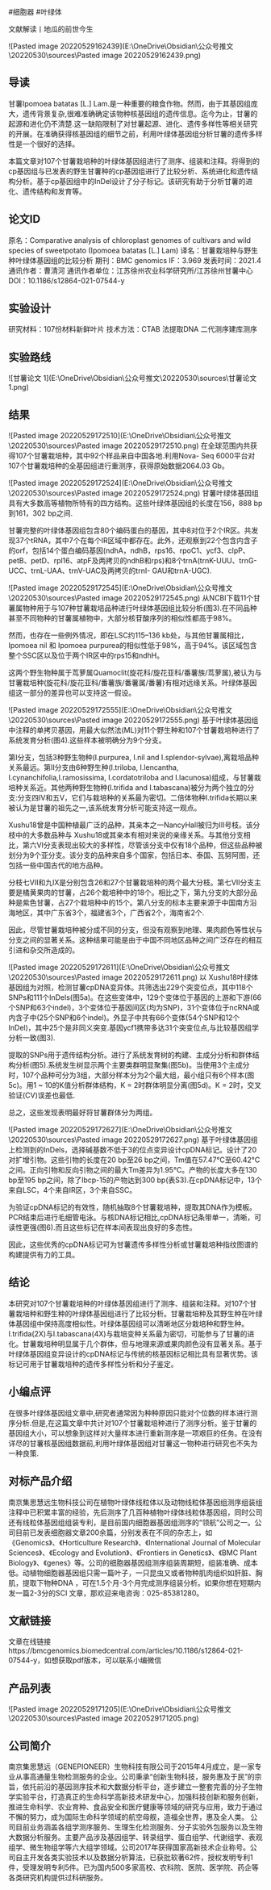 #细胞器 #叶绿体

文献解读丨地瓜的前世今生

![Pasted image 20220529162439](E:\OneDrive\Obsidian\公众号推文\20220530\sources\Pasted image 20220529162439.png)

## 导读
甘薯Ipomoea batatas [L.] Lam.是一种重要的粮食作物。然而，由于其基因组庞大，遗传背景复杂,很难准确确定该物种核基因组的遗传信息。迄今为止，甘薯的起源和进化仍不清楚.这一缺陷限制了对甘薯起源、进化、遗传多样性等相关研究的开展。在准确获得核基因组的细节之前，利用叶绿体基因组分析甘薯的遗传多样性是一个很好的选择。

 本篇文章对107个甘薯栽培种的叶绿体基因组进行了测序、组装和注释。将得到的cp基因组与已发表的野生甘薯种的cp基因组进行了比较分析、系统进化和遗传结构分析。基于cp基因组中的InDel设计了分子标记。该研究有助于分析甘薯的进化、遗传结构和发育等。

## 论文ID 
原名：Comparative analysis of chloroplast genomes of cultivars and wild species of sweetpotato (Ipomoea batatas [L.] Lam)
译名：甘薯栽培种与野生种叶绿体基因组的比较分析
期刊：BMC genomics
IF：3.969
发表时间：2021.4
通讯作者：曹清河
通讯作者单位：江苏徐州农业科学研究所/江苏徐州甘薯中心
DOI：10.1186/s12864-021-07544-y

## 实验设计 
研究材料：107份材料新鲜叶片
技术方法：CTAB 法提取DNA 二代测序建库测序

## 实验路线
![甘薯论文 1](E:\OneDrive\Obsidian\公众号推文\20220530\sources\甘薯论文 1.png)

## 结果

![Pasted image 20220529172510](E:\OneDrive\Obsidian\公众号推文\20220530\sources\Pasted image 20220529172510.png)
在全球范围内共获得107个甘薯栽培种，其中92个样品来自中国各地.利用Nova- Seq 6000平台对107个甘薯栽培种的全基因组进行重测序，获得原始数据2064.03 Gb。

![Pasted image 20220529172524](E:\OneDrive\Obsidian\公众号推文\20220530\sources\Pasted image 20220529172524.png)
甘薯叶绿体基因组具有大多数高等植物所特有的四方结构。这些叶绿体基因组的长度在156，888 bp到161，302 bp之间.

甘薯完整的叶绿体基因组包含80个编码蛋白的基因，其中8对位于2个IR区。共发现37个tRNA，其中7个在每个IR区域中都存在。此外，还观察到22个包含内含子的orf，包括14个蛋白编码基因(ndhA，ndhB，rps16、rpoC1、ycf3、clpP、petB、petD、rpl16、atpF及两拷贝的ndhB和rps)和8个trnA(trnK-UUU、trnG-UCC、trnL-UAA、trnV-UAC及两拷贝的trnI- GAU和trnA-UGC).

![Pasted image 20220529172545](E:\OneDrive\Obsidian\公众号推文\20220530\sources\Pasted image 20220529172545.png)
从NCBI下载11个甘薯属物种用于与107种甘薯栽培品种进行叶绿体基因组比较分析(图3).在不同品种甚至不同物种的甘薯属植物中，大部分核苷酸序列的相似性都高于98%。

然而，也存在一些例外情况，即在LSC约115–136 kb处，与其他甘薯属相比，Ipomoea nil 和 Ipomoea purpurea的相似性低于98%，高于94%。该区域包含整个SSC区以及位于两个IR区中的rps15和ndhH。

这两个野生物种属于茑萝属Quamoclit(旋花科/旋花亚科/番薯族/茑萝属),被认为与甘薯栽培种(旋花科/旋花亚科/番薯族/番薯属/番薯)有相对远缘关系。叶绿体基因组这一部分的差异也可以支持这一假设。

![Pasted image 20220529172555](E:\OneDrive\Obsidian\公众号推文\20220530\sources\Pasted image 20220529172555.png)
基于叶绿体基因组中注释的单拷贝基因，用最大似然法(ML)对11个野生种和107个甘薯栽培种进行了系统发育分析(图4).这些样本被明确分为9个分支。

第Ⅰ分支，包括3种野生物种(I.purpurea, I.nil and I.splendor-sylvae),离栽培品种关系最远。第Ⅱ分支由6种野生种(I.triloba, I.lencantha, I.cynanchifolia,I.ramosissima, I.cordatotriloba and I.lacunosa)组成，与甘薯栽培种关系近。其他两种野生物种(I.trifida and I.tabascana)被分为两个独立的分支:分支四IV和五V，它们与栽培种的关系最为密切。二倍体物种I.trifida长期以来被认为是甘薯的祖先之一,该系统发育分析可能支持这一观点。

 Xushu18曾是中国种植最广泛的品种，其亲本之一NancyHall被归为Ⅲ号枝。该分枝中的大多数品种与 Xushu18或其亲本有相对来说的亲缘关系。与其他分支相比，第六Ⅵ分支表现出较大的多样性，尽管该分支中仅有18个品种，但这些品种被划分为9个亚分支。该分支的品种来自多个国家，包括日本、泰国、瓦努阿图，还包括一些中国古代的地方品种。

分枝七VII和九IX是分别包含26和27个甘薯栽培种的两个最大分枝。第七VII分支主要是橘黄果肉的甘薯，占26个栽培种中的18个。相比之下，第九分支的大部分品种是紫色甘薯，占27个栽培种中的15个。第八分支的标本主要来源于中国南方沿海地区，其中广东省3个，福建省3个，广西省2个，海南省2个.

 因此，尽管甘薯栽培种被分成不同的分支，但没有观察到地理、果肉颜色等性状与分支之间的显著关系。这种结果可能是由于中国不同地区品种之间广泛存在的相互引进和杂交所造成的。

![Pasted image 20220529172611](E:\OneDrive\Obsidian\公众号推文\20220530\sources\Pasted image 20220529172611.png)
以 Xushu18叶绿体基因组为对照，检测甘薯cpDNA变异体。共筛选出229个突变位点，其中118个SNPs和111个InDels(图5a)。在这些变体中，129个变体位于基因的上游和下游(66个SNP和63个indel)，3个变体位于基因间区(均为SNP)，31个变体位于ncRNA或内含子中(25个SNP和6个indel)。外显子中共有66个变体(54个SNP和12个InDel)，其中25个是非同义突变.基因ycf1携带多达31个突变位点,与比较基因组学分析一致(图3).

提取的SNPs用于遗传结构分析。进行了系统发育树的构建、主成分分析和群体结构分析(图5).系统发生树显示两个主要类群明显聚集(图5b)。当使用3个主成分时，107个品种可分为3组，大部分样本分为2个最大组，最小组只有6个样本(图5c)。用1 ~ 10的K值分析群体结构，K = 2时群体明显分离(图5d)。K = 2时，交叉验证(CV)误差也最低.

总之，这些发现表明最好将甘薯群体分为两组。

![Pasted image 20220529172627](E:\OneDrive\Obsidian\公众号推文\20220530\sources\Pasted image 20220529172627.png)
基于叶绿体基因组上检测到的InDels，选择碱基数不低于3的位点变异设计cpDNA标记。设计了20对扩增引物。这些引物的长度在20 bp至26 bp之间，Tm值在57.47°C至60.42°C之间。正向引物和反向引物之间的最大Tm差异为1.95°C。产物的长度大多在130 bp至195 bp之间，除了Ibcp-15的产物达到300 bp(表S3).在cpDNA标记中，13个来自LSC，4个来自IR区，3个来自SSC。

为验证cpDNA标记的有效性，随机抽取8个甘薯栽培种，提取其DNA作为模板。PCR结束后进行毛细管电泳。与核DNA标记相比,cpDNA标记条带单一，清晰，可读性更强(图6).而且这些标记在样本间表现出良好的多态性。

因此，这些优秀的cpDNA标记可为甘薯遗传多样性分析或甘薯栽培种指纹图谱的构建提供有力的工具。

## 结论 
本研究对107个甘薯栽培种的叶绿体基因组进行了测序、组装和注释。对107个甘薯栽培种和野生种的叶绿体基因组进行了比较分析。甘薯栽培种及其野生种在叶绿体基因组中保持高度相似性。叶绿体基因组可以清晰地区分栽培种和野生种。I.trifida(2X)与I.tabascana(4X)与栽培变种关系最为密切，可能参与了甘薯的进化。甘薯栽培种明显属于几个群体，但与地理来源或果肉颜色没有显著关系。基于叶绿体基因组变异设计的cpDNA标记与传统的核基因标记相比具有显著优势。该标记可用于甘薯栽培种的遗传多样性分析和分子鉴定。

## 小编点评 
在很多叶绿体基因组文章中,研究者通常因为种种原因只能对个位数的样本进行测序分析.但是,在这篇文章中共计对107个甘薯栽培种进行了测序分析。鉴于甘薯的基因组大小，可以想象到这样对大量样本进行重新测序是一项艰巨的任务。在没有详尽的甘薯核基因组数据前,利用叶绿体基因组对甘薯这一物种进行研究也不失为一种良策.

## 对标产品介绍 
南京集思慧远生物科技公司在植物叶绿体线粒体以及动物线粒体基因组测序组装组注释中已积累丰富的经验，先后测序了几百种植物叶绿体线粒体基因组，同时公司还有线粒体基因组组装专利，是目前国内细胞器基因组测序的“领航”公司之一。公司目前已发表细胞器文章200余篇，分别发表在不同的杂志上，如《Genomics》、《Horticulture Research》、《International Journal of Molecular Sciences》、《Ecology and Evolution》、《Frontiers in Genetics》、《BMC Plant Biology》、《genes》等。公司的细胞器基因组测序组装周期短，组装准确、成本低。动植物细胞器基因组只需一篇叶子，一只昆虫又或者物种肌肉组织如肝脏、胸肌，提取下物种DNA ，可在1.5个月-3个月完成测序组装分析。如果你想在短期内发一篇2-3分的SCI 文章，那欢迎来电咨询：025-85381280。

## 文献链接 
文章在线链接https://bmcgenomics.biomedcentral.com/articles/10.1186/s12864-021-07544-y，如想获取pdf版本，可以联系小编微信 

## 产品列表 
![Pasted image 20220529171205](E:\OneDrive\Obsidian\公众号推文\20220530\sources\Pasted image 20220529171205.png)

## 公司简介 
南京集思慧远（GENEPIONEER）生物科技有限公司于2015年4月成立，是一家专业从事高通量生物检测服务的企业。公司秉承“创新生物科技，服务惠及于民”的宗旨，依托前沿的基因测序技术和大数据分析平台，逐步建立一整套完善的分子生物学实验平台，打造真正的生命科学高新技术研发中心，加强科技创新和服务创新，推进生命科学、农业育种、食品安全和医疗健康等领域的研究与应用，致力于通过不懈的努力，成为国际生命科学领域的航空母舰，造福全世界，惠及全人类。
公司目前业务涵盖各组学测序服务、生理生化检测服务、分子实验外包服务以及生物大数据分析服务。主要产品涉及基因组学、转录组学、蛋白组学、代谢组学、表观组学、微生物组学等六大组学领域。公司2017年获得国家高新技术企业称号。公司自主开发各类实验技术以及数据分析算法，已获批软著62件，授权发明专利1件，受理发明专利5件。已为国内500多家高校、农科院、医院、医学院、药企等各类研究机构提供过科研服务。
